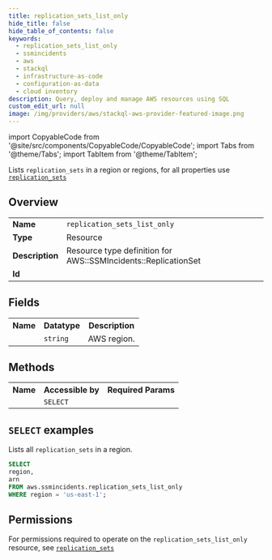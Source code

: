 ```yaml
---
title: replication_sets_list_only
hide_title: false
hide_table_of_contents: false
keywords:
  - replication_sets_list_only
  - ssmincidents
  - aws
  - stackql
  - infrastructure-as-code
  - configuration-as-data
  - cloud inventory
description: Query, deploy and manage AWS resources using SQL
custom_edit_url: null
image: /img/providers/aws/stackql-aws-provider-featured-image.png
---
```


import CopyableCode from '@site/src/components/CopyableCode/CopyableCode';
import Tabs from '@theme/Tabs';
import TabItem from '@theme/TabItem';

Lists <code>replication_sets</code> in a region or regions, for all properties use <a href="/providers/aws/serviceName/replication_sets/"><code>replication_sets</code></a>

## Overview
<table><tbody>
<tr><td><b>Name</b></td><td><code>replication_sets_list_only</code></td></tr>
<tr><td><b>Type</b></td><td>Resource</td></tr>
<tr><td><b>Description</b></td><td>Resource type definition for AWS::SSMIncidents::ReplicationSet</td></tr>
<tr><td><b>Id</b></td><td><CopyableCode code="aws.ssmincidents.replication_sets_list_only" /></td></tr>
</tbody></table>

## Fields
<table><tbody><tr><th>Name</th><th>Datatype</th><th>Description</th></tr><tr><td><CopyableCode code="region" /></td><td><code>string</code></td><td>AWS region.</td></tr>
</tbody></table>

## Methods

<table><tbody>
  <tr>
    <th>Name</th>
    <th>Accessible by</th>
    <th>Required Params</th>
  </tr>
  <tr>
    <td><CopyableCode code="list_resources" /></td>
    <td><code>SELECT</code></td>
    <td><CopyableCode code="region" /></td>
  </tr>
</tbody></table>

## `SELECT` examples
Lists all <code>replication_sets</code> in a region.
```sql
SELECT
region,
arn
FROM aws.ssmincidents.replication_sets_list_only
WHERE region = 'us-east-1';
```


## Permissions

For permissions required to operate on the <code>replication_sets_list_only</code> resource, see <a href="/providers/aws/ssmincidents/replication_sets/#permissions"><code>replication_sets</code></a>

